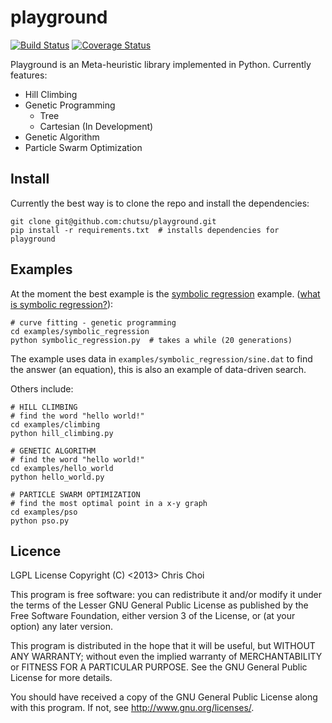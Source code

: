 # playground
[![Build Status](https://travis-ci.org/chutsu/playground.png)][1]
[![Coverage Status](https://coveralls.io/repos/chutsu/playground/badge.png)][5]

Playground is an Meta-heuristic library implemented in Python.
Currently features:

- Hill Climbing
- Genetic Programming
    - Tree
    - Cartesian (In Development)
- Genetic Algorithm
- Particle Swarm Optimization


## Install
Currently the best way is to clone the repo and install the dependencies:

    git clone git@github.com:chutsu/playground.git
    pip install -r requirements.txt  # installs dependencies for playground

## Examples
At the moment the best example is the [symbolic regression][4] example.  ([what
is symbolic regression?][3]):

    # curve fitting - genetic programming
    cd examples/symbolic_regression
    python symbolic_regression.py  # takes a while (20 generations)

The example uses data in `examples/symbolic_regression/sine.dat` to find the
answer (an equation), this is also an example of data-driven search.

Others include:

    # HILL CLIMBING
    # find the word "hello world!"
    cd examples/climbing
    python hill_climbing.py

    # GENETIC ALGORITHM
    # find the word "hello world!"
    cd examples/hello_world
    python hello_world.py

    # PARTICLE SWARM OPTIMIZATION
    # find the most optimal point in a x-y graph
    cd examples/pso
    python pso.py


## Licence
LGPL License
Copyright (C) <2013> Chris Choi

This program is free software: you can redistribute it and/or modify it under
the terms of the Lesser GNU General Public License as published by the Free
Software Foundation, either version 3 of the License, or (at your option) any
later version.

This program is distributed in the hope that it will be useful, but WITHOUT ANY
WARRANTY; without even the implied warranty of MERCHANTABILITY or FITNESS FOR A
PARTICULAR PURPOSE.  See the GNU General Public License for more details.

You should have received a copy of the GNU General Public License along with
this program.  If not, see <http://www.gnu.org/licenses/>.

[1]: https://travis-ci.org/chutsu/playground
[3]: http://www.symbolicregression.com/?q=faq
[4]: https://github.com/chutsu/playground/tree/master/examples/symbolic_regression
[5]: https://coveralls.io/r/chutsu/playground
